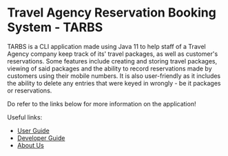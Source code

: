 # Travel Agency Reservation Booking System - TARBS
TARBS is a CLI application made using Java 11 to help staff of a Travel Agency company keep track of its' travel packages, as well as customer's reservations. 
Some features include creating and storing travel packages, viewing of said packages and the ability to record reservations made by customers using their mobile numbers.
It is also user-friendly as it includes the ability to delete any entries that were keyed in wrongly - be it packages or reservations. 

Do refer to the links below for more information on the application!

Useful links:
* [User Guide](UserGuide.md)
* [Developer Guide](DeveloperGuide.md)
* [About Us](AboutUs.md)
